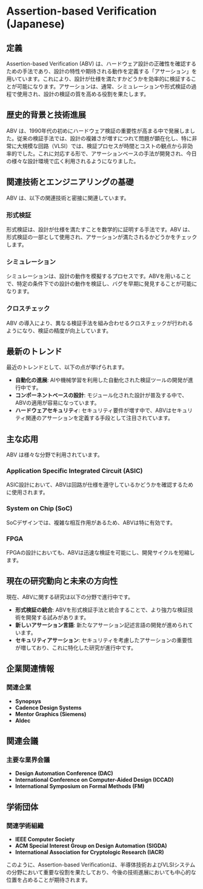 # Assertion-based Verification (Japanese)

## 定義
Assertion-based Verification (ABV) は、ハードウェア設計の正確性を確認するための手法であり、設計の特性や期待される動作を定義する「アサーション」を用いています。これにより、設計が仕様を満たすかどうかを効率的に検証することが可能になります。アサーションは、通常、シミュレーションや形式検証の過程で使用され、設計の検証の質を高める役割を果たします。

## 歴史的背景と技術進展
ABV は、1990年代の初めにハードウェア検証の重要性が高まる中で発展しました。従来の検証手法では、設計の複雑さが増すにつれて問題が顕在化し、特に非常に大規模な回路（VLSI）では、検証プロセスが時間とコストの観点から非効率的でした。これに対応する形で、アサーションベースの手法が開発され、今日の様々な設計環境で広く利用されるようになりました。

## 関連技術とエンジニアリングの基礎
ABV は、以下の関連技術と密接に関連しています。

### 形式検証
形式検証は、設計が仕様を満たすことを数学的に証明する手法です。ABV は、形式検証の一部として使用され、アサーションが満たされるかどうかをチェックします。

### シミュレーション
シミュレーションは、設計の動作を模擬するプロセスです。ABVを用いることで、特定の条件下での設計の動作を検証し、バグを早期に発見することが可能になります。

### クロスチェック
ABV の導入により、異なる検証手法を組み合わせるクロスチェックが行われるようになり、検証の精度が向上しています。

## 最新のトレンド
最近のトレンドとして、以下の点が挙げられます。

- **自動化の進展**: AIや機械学習を利用した自動化された検証ツールの開発が進行中です。
- **コンポーネントベースの設計**: モジュール化された設計が普及する中で、ABVの適用が容易になっています。
- **ハードウェアセキュリティ**: セキュリティ要件が増す中で、ABVはセキュリティ関連のアサーションを定義する手段として注目されています。

## 主な応用
ABV は様々な分野で利用されています。

### Application Specific Integrated Circuit (ASIC)
ASIC設計において、ABVは回路が仕様を遵守しているかどうかを確認するために使用されます。

### System on Chip (SoC)
SoCデザインでは、複雑な相互作用があるため、ABVは特に有効です。

### FPGA
FPGAの設計においても、ABVは迅速な検証を可能にし、開発サイクルを短縮します。

## 現在の研究動向と未来の方向性
現在、ABVに関する研究は以下の分野で進行中です。

- **形式検証の統合**: ABVを形式検証手法と統合することで、より強力な検証技術を開発する試みがあります。
- **新しいアサーション言語**: 新たなアサーション記述言語の開発が進められています。
- **セキュリティアサーション**: セキュリティを考慮したアサーションの重要性が増しており、これに特化した研究が進行中です。

## 企業関連情報
### 関連企業
- **Synopsys**
- **Cadence Design Systems**
- **Mentor Graphics (Siemens)**
- **Aldec**

## 関連会議
### 主要な業界会議
- **Design Automation Conference (DAC)**
- **International Conference on Computer-Aided Design (ICCAD)**
- **International Symposium on Formal Methods (FM)**

## 学術団体
### 関連学術組織
- **IEEE Computer Society**
- **ACM Special Interest Group on Design Automation (SIGDA)**
- **International Association for Cryptologic Research (IACR)**

このように、Assertion-based Verificationは、半導体技術およびVLSIシステムの分野において重要な役割を果たしており、今後の技術進展においても中心的な位置を占めることが期待されます。